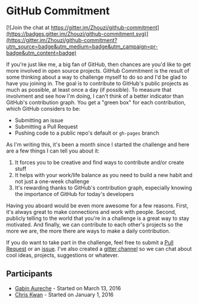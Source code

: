 # GitHub Commitment

[![Join the chat at https://gitter.im/Zhouzi/github-commitment](https://badges.gitter.im/Zhouzi/github-commitment.svg)](https://gitter.im/Zhouzi/github-commitment?utm_source=badge&utm_medium=badge&utm_campaign=pr-badge&utm_content=badge)

If you're just like me, a big fan of GitHub, then chances are you'd like to get more involved in open source projects.
GitHub Commitment is the result of some thinking about a way to challenge myself to do so and I'd be glad to have you joining in.
The goal is to contribute to GitHub's public projects as much as possible, at least once a day (if possible).
To measure that involvment and see how I'm doing, I can't think of a better indicator than GitHub's contribution graph.
You get a "green box" for each contribution, which GitHub considers to be:

* Submitting an issue
* Submitting a Pull Request
* Pushing code to a public repo's default or `gh-pages` branch

As I'm writing this, it's been a month since I started the challenge and here are a few things I can tell you about it:

1. It forces you to be creative and find ways to contribute and/or create stuff
2. It helps with your work/life balance as you need to build a new habit and not just a one-week challenge
3. It's rewarding thanks to GitHub's contribution graph, especially knowing the importance of GitHub for today's developers

Having you aboard would be even more awesome for a few reasons.
First, it's always great to make connections and work with people.
Second, publicly telling to the world that you're in a challenge is a great way to stay motivated.
And finally, we can contribute to each other's projects so the more we are, the more there are ways to make a daily contribution.

If you do want to take part in the challenge, feel free to submit a [Pull Request](https://github.com/Zhouzi/github-commitment/pulls) or an [issue](https://github.com/Zhouzi/github-commitment/issues).
I've also created a [gitter channel](https://gitter.im/Zhouzi/github-commitment) so we can chat about cool ideas, projects, suggestions or whatever.

## Participants

* [Gabin Aureche](https://github.com/zhouzi) - Started on March 13, 2016
* [Chris Kwan](https://github.com/chriskwan) - Started on January 1, 2016
